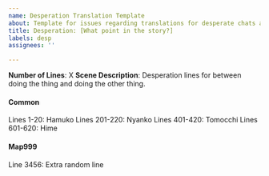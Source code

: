 ```yaml
---
name: Desperation Translation Template
about: Template for issues regarding translations for desperate chats and suggesting peeing outdoors.
title: Desperation: [What point in the story?]
labels: desp
assignees: ''

---
```


**Number of Lines**: X
**Scene Description**:
Desperation lines for between doing the thing and doing the other thing.

#### Common
Lines 1-20: Hamuko
Lines 201-220: Nyanko
Lines 401-420: Tomocchi
Lines 601-620: Hime

#### Map999
Line 3456: Extra random line
